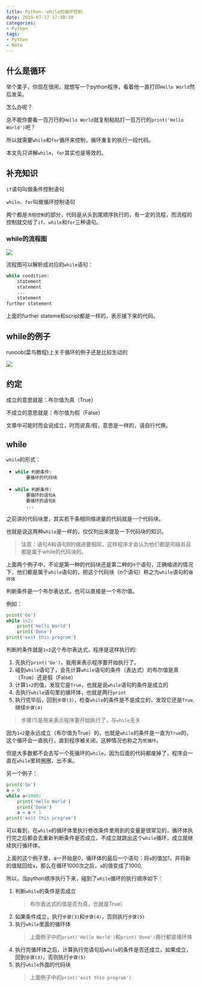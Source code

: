 ```yaml
---
title: Python--while的循环控制
date: 2019-07-17 17:50:10
categories:
- Python
tags:
- Python
- Note
---
```

## 什么是循环

举个栗子，你现在很闲，就想写一个python程序，看着他一直打印`Hello World`然后发呆。

怎么办呢？

总不能你要看一百万行的`Hello World`就复制粘贴打一百万行的`print('Hello World')`吧？

所以就需要`while`和`for`循环来控制，循环重复的执行一段代码。

本文先只讲解`while`，`for`其实也是等效的。

## 补充知识

`if`语句叫做条件控制语句

`while`、`for`叫做循环控制语句

两个都是`流程控制`的部分，代码是从头到尾顺序执行的，有一定的流程，而流程的控制就交给了`if`、`while`和`for`三种语句。

### while的流程图

![](https://www.runoob.com/wp-content/uploads/2014/05/while_loop_1.png)

流程图可以解析成对应的`while`语句：

``` python
while condition:
    statement
    statement
    ...
    statement
further statement
```

上面的further stateme和script都是一样的，表示接下来的代码。

## while的例子

runoob(菜鸟教程)上关于循环的例子还是比较生动的

![](https://www.runoob.com/wp-content/uploads/2014/05/006faQNTgw1f5wnm06h3ug30ci08cake.gif)

## 约定

成立的意思就是：布尔值为真（True）

不成立的意思就是：布尔值为假（False）

文章中可能时而会说成立，时而说真/假，意思是一样的，请自行代换。

## while

`while`的形式：

* 
    ``` python
    while 判断条件:
        要循环的代码块
    ```

* 
    ``` python
    while 判断条件:
        要循环的语句A
        要循环的语句B
        ...
    ```

之前讲的代码块里，其实若干条相同缩进量的代码就是一个代码块。

也就是说这两种`while`是一样的，仅仅列出来提及一下代码块的知识。

>注意：语句A和语句B的缩进要相同，这样程序才会认为他们都是同级并且都是属于while的代码块的。

上面两个例子中，不论是第一种的代码块还是第二种的n个语句，正确缩进的情况下，他们都是属于`while`语句的，把这个代码块（n个语句）称之为`while`语句的`循环体`

判断条件是一个布尔表达式，也可以直接是一个布尔值。

例如：

``` python
print('Go')
while 1<2:
    print('Hello World')
    print('Done')
print('exit this program')
```

判断的条件就是`1<2`这个布尔表达式，程序是这样执行的:

1. 先执行`print('Go')`，我用来表示程序要开始执行了。
2. 碰到`while`语句了，会先计算`while`语句的条件（表达式）的布尔值是真（True）还是假（False）
3. 计算`1<2`的值，发现它是`True`，也就是说`while`语句的条件是成立的
4. 去执行`while`语句里的循环体，也就是两行`print`
5. 执行完毕后，回到`步骤(3)`，检查`while`的条件是不是成立的，发现它还是`True`,继续`步骤(4)`

> 步骤(1)是用来表示程序要开始执行了，与`while`无关

因为`1<2`是永远成立（布尔值为True）的，也就是`while`的条件是一直为`True`的，这个循环会一直执行，直到程序被关闭，这种情况也称之为`死循环`。

但是大多数都不会去写一个死循环的`while`，因为后面的代码都废掉了，程序会一直在`while`里转圈圈，出不来。

另一个例子：

``` python
print('Go')
a = 0
while a<1000:
    print('Hello World')
    print('Done')
    a = a + 1
print('exit this program')
```

可以看到，在`while`的循环体里执行修改条件里用到的变量是很常见的，循环体执行完之后都会去重新判断条件是否成立，不成立就跳出这个`while`循环，成立就继续执行循环体。

上面的这个例子里，a一开始是0，循环体的最后一个语句：将`a`的值加1，并将新的值赋回给`a`，那么在循环1000次之后，`a`的值变成了1000,

所以，当python顺序执行下来，碰到了`while`循环的执行顺序如下：

1. 判断`while`的条件是否成立
   >布尔表达式的值是否为真，也就是True）
2. 如果条件成立，执行`步骤(3)`和`步骤(4)`，否则执行`步骤(5)`
3. 执行`while`里面的循环体
   >上面例子中的`print('Hello World')`和`print('Done')`两行都是循环体
4. 执行完循环体之后，计算执行完语句后`while`的条件是否还成立，如果成立，回到`步骤(3)`，否则执行`步骤(5)`
5. 执行`while`外面的代码块
   >上面例子中的`print('exit this program')`